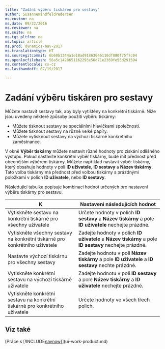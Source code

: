 ```yaml
---
title: "Zadání výběru tiskáren pro sestavy"
author: SusanneWindfeldPedersen
ms.custom: na
ms.date: 09/22/2016
ms.reviewer: na
ms.suite: na
ms.tgt_pltfrm: na
ms.topic: article
ms.prod: dynamics-nav-2017
ms.translationtype: HT
ms.sourcegitcommit: 6b60b1344a1e18ad91863046110df880f75f7c04
ms.openlocfilehash: 56a5c1428651162293e56d71e2369fe55d291594
ms.contentlocale: cs-cz
ms.lasthandoff: 07/19/2017

---
```

    
# <a name="specify-printer-selection-for-reports"></a>Zadání výběru tiskáren pro sestavy
Můžete nastavit sestavy tak, aby byly vytištěny na konkrétní tiskárně. Níže jsou uvedeny některé způsoby použití výběru tiskárny: 

- Můžete tisknout sestavy se speciálními hlavičkami společnosti. 
- Můžete tisknout sestavy na různě velké papíry.
- Můžete vytisknout sestavy na výchozí tiskárně konkrétního zaměstnance.

V okně **Výběr tiskárny** můžete nastavit různé hodnoty pro získání odlišného výstupu. Pokud nastavíte konkrétní výběr tiskárny, bude mít přednost před obecnějším výběrem tiskárny. Můžete například nastavit výběr tiskárny, který obsahuje hodnoty v poli **ID uživatele**, **ID sestavy** a **Název tiskárny**. Tato volba tiskárny má přednost před volbou tiskárny s prázdnými položkami v polích **ID uživatele**, nebo **ID sestavy**. 

Následující tabulka popisuje kombinaci hodnot určených pro nastavení výběru tiskárny pro sestavu.

|K                                                 |Nastavení následujících hodnot                                             |
|---------------------------------------------------|---------------------------------------------------------------------|
|Vytiskněte sestavu na konkrétní tiskárně pro všechny uživatele |Určete hodnoty v polích **ID sestavy** a **Název tiskárny** a pole **ID uživatele** nechejte prázdné.|
|Vytiskněte všechny sestavy na konkrétní tiskárně pro konkrétního uživatele|Zadejte hodnoty v polích **ID uživatele** a **Název tiskárny** a pole **ID sestavy** nechejte prázdné.|
|Nastavte výchozí tiskárnu pro všechny sestavy|Zadejte hodnotu v poli **Název tiskárny** a pole **ID uživatele** a **ID sestavy** nechte prázdné.|
|Vytiskněte konkrétní sestavu na výchozí tiskárně uživatele|Zadejte hodnotu v poli **ID sestavy** a pole **Název tiskárny** a **ID uživatele** nechejte prázdné.|
|Vytiskněte konkrétní sestavu na konkrétní tiskárně pro konkrétního uživatele|Určete hodnoty ve všech třech polích.|

## <a name="see-also"></a>Viz také
[Práce s [!INCLUDE[navnow](includes/navnow_md.md)]](ui-work-product.md)


